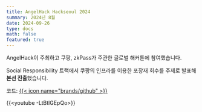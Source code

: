 ```yaml
---
title: AngelHack Hackseoul 2024
summary: 2024년 8월
date: 2024-09-26
type: docs
math: false
featured: true
---
```


AngelHack이 주최하고 쿠팡, zkPass가 주관한 글로벌 해커톤에 참여했습니다.

Social Responsibility 트랙에서 쿠팡의 인프라를 이용한 포장재 회수를 주제로 발표해 **본선 진출**했습니다.

코드: [{{< icon name="brands/github" >}}](https://github.com/bootkorea/Plow)

{{<youtube -LtBtlGEpQo>}}